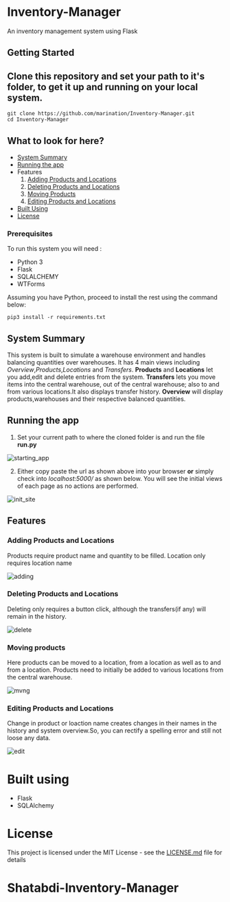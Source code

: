 # Inventory-Manager
An inventory management system using Flask

## Getting Started


## Clone this repository and set your path to it's folder, to get it up and running on your local system.

```
git clone https://github.com/marination/Inventory-Manager.git
cd Inventory-Manager
```
## What to look for here?
- [System Summary](#system-summary)
- [Running the app](#running-the-app)
- Features
  1. [Adding Products and Locations](#adding-products-and-locations)
  2. [Deleting Products and Locations](#deleting-products-and-locations)
  3. [Moving Products](#moving-products)
  4. [Editing Products and Locations](#editing-products-and-locations)
- [Built Using](#built-using)
- [License](#license)
### Prerequisites

To run this system you will need :

- Python 3
- Flask
- SQLALCHEMY
- WTForms

Assuming you have Python, proceed to install the rest using the command below:

```
pip3 install -r requirements.txt
```
## System Summary

This system is built to simulate a warehouse environment and handles balancing quantities over warehouses. It has 4 main views including *Overview*,*Products*,*Locations* and *Transfers*. **Products** and **Locations** let you add,edit and delete entries from the system. **Transfers** lets you move items into the central warehouse, out of the central warehouse; also to and from various locations.It also displays transfer history. **Overview** will display products,warehouses and their respective balanced quantities.


## Running the app
1) Set your current path to where the cloned folder is and run the file **run.py**

![starting_app](https://user-images.githubusercontent.com/25857446/56443542-c4926380-6312-11e9-98ac-42aa6830bf42.gif)

2) Either copy paste the url as shown above into your browser **or** simply check into *localhost:5000/* as shown below. You will see the initial views of each page as no actions are performed.

![init_site](https://user-images.githubusercontent.com/25857446/56443683-500bf480-6313-11e9-9397-4ec93a34d29d.gif)

## Features

### Adding Products and Locations
Products require product name and quantity to be filled. Location only requires location name


![adding](https://user-images.githubusercontent.com/25857446/56444083-e55bb880-6314-11e9-87de-8deabdc1c6a9.gif)


### Deleting Products and Locations
Deleting only requires a button click, although the transfers(if any) will remain in the history.


![delete](https://user-images.githubusercontent.com/25857446/56444188-5307e480-6315-11e9-83d8-afaeda5d39ff.gif)


### Moving products
Here products can be moved to a location, from a location as well as to and from a location. Products need to initially be added to various locations from the central warehouse.

![mvng](https://user-images.githubusercontent.com/25857446/56446389-04137c80-6320-11e9-9c68-041db8b00a19.gif)

### Editing Products and Locations
Change in product or loaction name creates changes in their names in the history and system overview.So, you can rectify a spelling error and still not loose any data.


![edit](https://user-images.githubusercontent.com/25857446/56446569-fb6f7600-6320-11e9-85e5-f67e6a454e26.gif)


# Built using
- Flask
- SQLAlchemy

# License

This project is licensed under the MIT License - see the [LICENSE.md](LICENSE.md) file for details

# Shatabdi-Inventory-Manager
